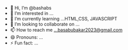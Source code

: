 - 👋 Hi, I’m @bashabs
- 👀 I’m interested in ...
- 🌱 I’m currently learning ...HTML,CSS, JAVASCRIPT
- 💞️ I’m looking to collaborate on ...
- 📫 How to reach me ...basabubakar2023@gmail.com
- 😄 Pronouns: ...
- ⚡ Fun fact: ...

<!---
bashabs/bashabs is a ✨ special ✨ repository because its `README.md` (this file) appears on your GitHub profile.
You can click the Preview link to take a look at your changes.
--->
